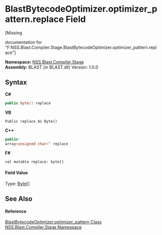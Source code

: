 # BlastBytecodeOptimizer.optimizer_pattern.replace Field
 

\[Missing <summary> documentation for "F:NSS.Blast.Compiler.Stage.BlastBytecodeOptimizer.optimizer_pattern.replace"\]

**Namespace:**&nbsp;<a href="f44e629d-16ad-ce78-c6d1-bb239589698b">NSS.Blast.Compiler.Stage</a><br />**Assembly:**&nbsp;BLAST (in BLAST.dll) Version: 1.0.0

## Syntax

**C#**<br />
``` C#
public byte[] replace
```

**VB**<br />
``` VB
Public replace As Byte()
```

**C++**<br />
``` C++
public:
array<unsigned char>^ replace
```

**F#**<br />
``` F#
val mutable replace: byte[]
```


#### Field Value
Type: <a href="https://docs.microsoft.com/dotnet/api/system.byte" target="_blank" rel="noopener noreferrer">Byte</a>[]

## See Also


#### Reference
<a href="d5ed229e-e370-7fa2-1e0f-de86cb71337b">BlastBytecodeOptimizer.optimizer_pattern Class</a><br /><a href="f44e629d-16ad-ce78-c6d1-bb239589698b">NSS.Blast.Compiler.Stage Namespace</a><br />